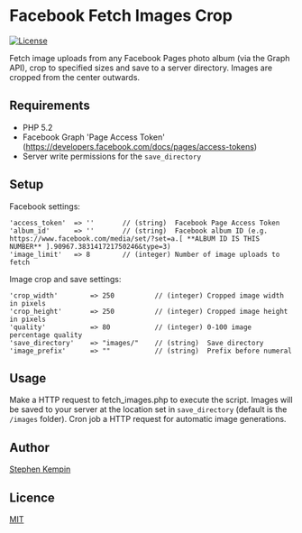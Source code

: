 # Facebook Fetch Images Crop

[![License](https://img.shields.io/badge/license-MIT-blue.svg?style=flat-square)](https://github.com/SKempin/facebook-fetch-images-crop/blob/master/LICENSE)

Fetch image uploads from any Facebook Pages photo album (via the Graph API), crop to specified sizes and save to a server directory. Images are cropped from the center outwards.

## Requirements
- PHP 5.2
- Facebook Graph 'Page Access Token' (https://developers.facebook.com/docs/pages/access-tokens)
- Server write permissions for the `save_directory`
 

## Setup

Facebook settings:

	'access_token'  => ''       // (string)  Facebook Page Access Token
	'album_id'      => ''       // (string)  Facebook album ID (e.g. https://www.facebook.com/media/set/?set=a.[ **ALBUM ID IS THIS NUMBER** ].90967.383141721750246&type=3)
	'image_limit'   => 8        // (integer) Number of image uploads to fetch

Image crop and save settings:

    'crop_width'        => 250          // (integer) Cropped image width in pixels
    'crop_height'       => 250          // (integer) Cropped image height in pixels
    'quality'           => 80           // (integer) 0-100 image percentage quality
    'save_directory'    => "images/"    // (string)  Save directory
    'image_prefix'      => ""           // (string)  Prefix before numeral 
    

## Usage
Make a HTTP request to fetch_images.php to execute the script. Images will be saved to your server at the location set in `save_directory` (default is the `/images` folder). Cron job a HTTP request for automatic image generations. 


## Author 
[Stephen Kempin](http://www.stephenkempin.co.uk)

## Licence
[MIT](https://github.com/SKempin/facebook-fetch-images-crop/blob/master/LICENSE)

